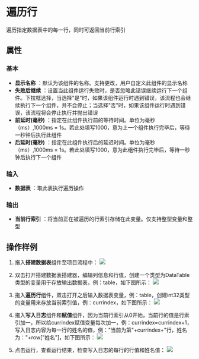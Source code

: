 # 遍历行

遍历指定数据表中的每一行，同时可返回当前行索引

## 属性

### 基本

- **显示名称** ：默认为该组件的名称。支持更改，用户自定义此组件的显示名称
- **失败后继续** ：设置当此组件运行失败时，是否忽略此错误继续运行下一个组件。下拉框选择，当选择"是"时，如果该组件运行时遇到错误，该流程也会继续执行下一个组件，并不会停止；当选择"否"时，如果该组件运行时遇到错误，该流程将会停止执行并抛出错误
- **前延时(毫秒)** ：指定在此组件执行前的等待时间。单位为毫秒（ms）,1000ms = 1s。若此处填写1000，意为上一个组件执行完毕后，等待一秒钟后执行此组件
- **后延时(毫秒)** ：指定在此组件执行后的延迟时间。单位为毫秒（ms）,1000ms = 1s。若此处填写1000，意为此组件执行完毕后，等待一秒钟后执行下一个组件


### 输入

- **数据表** ：取此表执行遍历操作

### 输出

- **当前行索引** ：将当前正在被遍历的行索引存储在此变量。仅支持整型变量和整型

## 操作样例

1. 拖入**搭建数据表**组件至项目流程中：
![](https://docimages.blob.core.chinacloudapi.cn/images/Activities/BulidDataTable20201224.png)

2. 双击打开搭建数据表搭建器，编辑列信息和行值，创建一个类型为DataTable类型的变量用于存放输出数据表，例：table，如下图所示：
![](https://docimages.blob.core.chinacloudapi.cn/images/Activities/RemoveDuplicateRow20201228.png)

3. 拖入**遍历行**组件，双击打开之后输入数据表变量，例：table，创建int32类型的变量用来存放当前索引值，例：currindex，如下图所示：
![](https://docimages.blob.core.chinacloudapi.cn/images/Activities/ForEachRow20201228.png)

4. 拖入**写入日志**组件和**赋值**组件，因为当前行索引从0开始，当前行的值是行索引加一，所以给currindex赋值变量每次加一，例：currindex=currindex+1，写入日志内容为每一行的姓名的值，例："当前为第"+currindex+"行，姓名为："+row["姓名"]，如下图所示：
![](https://docimages.blob.core.chinacloudapi.cn/images/Activities/ForEachRow2020122802.png)


5. 点击运行，查看运行结果，检查写入日志的每行的行值和姓名值：
![](https://docimages.blob.core.chinacloudapi.cn/images/Activities/ForEachRow202012280203.png)